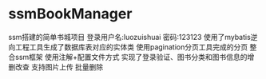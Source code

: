 # ssmBookManager
ssm搭建的简单书城项目
登录用户名:luozuishuai
密码:123123
使用了mybatis逆向工程工具生成了数据库表对应的实体类
使用pagination分页工具完成的分页
整合ssm框架 使用注解+配置文件方式
实现了登录验证、图书分类和图书信息的增删改查
支持图片上传 批量删除
